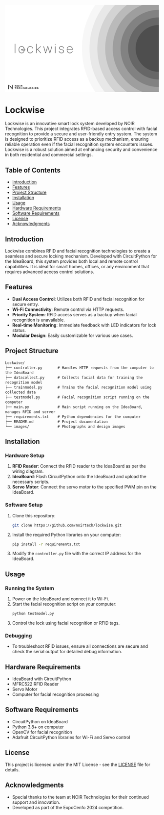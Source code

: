 ![Project Logo](./images/banner.png)

# Lockwise

Lockwise is an innovative smart lock system developed by NOIR Technologies. This project integrates RFID-based access control with facial recognition to provide a secure and user-friendly entry system. The system is designed to prioritize RFID access as a backup mechanism, ensuring reliable operation even if the facial recognition system encounters issues. Lockwise is a robust solution aimed at enhancing security and convenience in both residential and commercial settings.

## Table of Contents

-   [Introduction](#introduction)
-   [Features](#features)
-   [Project Structure](#project-structure)
-   [Installation](#installation)
-   [Usage](#usage)
-   [Hardware Requirements](#hardware-requirements)
-   [Software Requirements](#software-requirements)
-   [License](#license)
-   [Acknowledgments](#acknowledgments)

## Introduction

Lockwise combines RFID and facial recognition technologies to create a seamless and secure locking mechanism. Developed with CircuitPython for the IdeaBoard, this system provides both local and remote control capabilities. It is ideal for smart homes, offices, or any environment that requires advanced access control solutions.

## Features

-   **Dual Access Control**: Utilizes both RFID and facial recognition for secure entry.
-   **Wi-Fi Connectivity**: Remote control via HTTP requests.
-   **Priority System**: RFID access serves as a backup when facial recognition is unavailable.
-   **Real-time Monitoring**: Immediate feedback with LED indicators for lock status.
-   **Modular Design**: Easily customizable for various use cases.

## Project Structure

```
Lockwise/
├── controller.py       # Handles HTTP requests from the computer to the IdeaBoard
├── datacollect.py      # Collects facial data for training the recognition model
├── trainmodel.py       # Trains the facial recognition model using collected data
├── testmodel.py        # Facial recognition script running on the computer
├── main.py             # Main script running on the IdeaBoard, manages RFID and server
├── requirements.txt    # Python dependencies for the computer
├── README.md           # Project documentation
└── images/             # Photographs and design images
```

## Installation

### Hardware Setup

1. **RFID Reader**: Connect the RFID reader to the IdeaBoard as per the wiring diagram.
2. **IdeaBoard**: Flash CircuitPython onto the IdeaBoard and upload the necessary scripts.
3. **Servo Motor**: Connect the servo motor to the specified PWM pin on the IdeaBoard.

### Software Setup

1. Clone this repository:
    ```bash
    git clone https://github.com/noirtech/lockwise.git
    ```
2. Install the required Python libraries on your computer:
    ```bash
    pip install -r requirements.txt
    ```
3. Modify the `controller.py` file with the correct IP address for the IdeaBoard.

## Usage

### Running the System

1. Power on the IdeaBoard and connect it to Wi-Fi.
2. Start the facial recognition script on your computer:
    ```bash
    python testmodel.py
    ```
3. Control the lock using facial recognition or RFID tags.

### Debugging

-   To troubleshoot RFID issues, ensure all connections are secure and check the serial output for detailed debug information.

## Hardware Requirements

-   IdeaBoard with CircuitPython
-   MFRC522 RFID Reader
-   Servo Motor
-   Computer for facial recognition processing

## Software Requirements

-   CircuitPython on IdeaBoard
-   Python 3.8+ on computer
-   OpenCV for facial recognition
-   Adafruit CircuitPython libraries for Wi-Fi and Servo control

## License

This project is licensed under the MIT License - see the [LICENSE](LICENSE) file for details.

## Acknowledgments

-   Special thanks to the team at NOIR Technologies for their continued support and innovation.
-   Developed as part of the ExpoCenfo 2024 competition.
